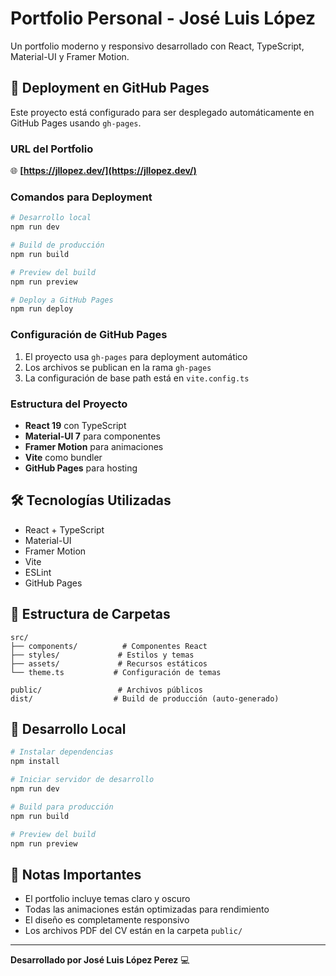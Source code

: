 # Portfolio Personal - José Luis López

Un portfolio moderno y responsivo desarrollado con React, TypeScript, Material-UI y Framer Motion.

## 🚀 Deployment en GitHub Pages

Este proyecto está configurado para ser desplegado automáticamente en GitHub Pages usando `gh-pages`.

### URL del Portfolio
🌐 **[https://jllopez.dev/](https://jllopez.dev/)**

### Comandos para Deployment

```bash
# Desarrollo local
npm run dev

# Build de producción
npm run build

# Preview del build
npm run preview

# Deploy a GitHub Pages
npm run deploy
```

### Configuración de GitHub Pages

1. El proyecto usa `gh-pages` para deployment automático
2. Los archivos se publican en la rama `gh-pages`
3. La configuración de base path está en `vite.config.ts`

### Estructura del Proyecto

- **React 19** con TypeScript
- **Material-UI 7** para componentes
- **Framer Motion** para animaciones
- **Vite** como bundler
- **GitHub Pages** para hosting

## 🛠️ Tecnologías Utilizadas

- React + TypeScript
- Material-UI
- Framer Motion
- Vite
- ESLint
- GitHub Pages

## 📁 Estructura de Carpetas

```
src/
├── components/          # Componentes React
├── styles/             # Estilos y temas
├── assets/             # Recursos estáticos
└── theme.ts           # Configuración de temas

public/                 # Archivos públicos
dist/                  # Build de producción (auto-generado)
```

## 🔧 Desarrollo Local

```bash
# Instalar dependencias
npm install

# Iniciar servidor de desarrollo
npm run dev

# Build para producción
npm run build

# Preview del build
npm run preview
```

## 📝 Notas Importantes

- El portfolio incluye temas claro y oscuro
- Todas las animaciones están optimizadas para rendimiento
- El diseño es completamente responsivo
- Los archivos PDF del CV están en la carpeta `public/`

---

**Desarrollado por José Luis López Perez** 💻
```
